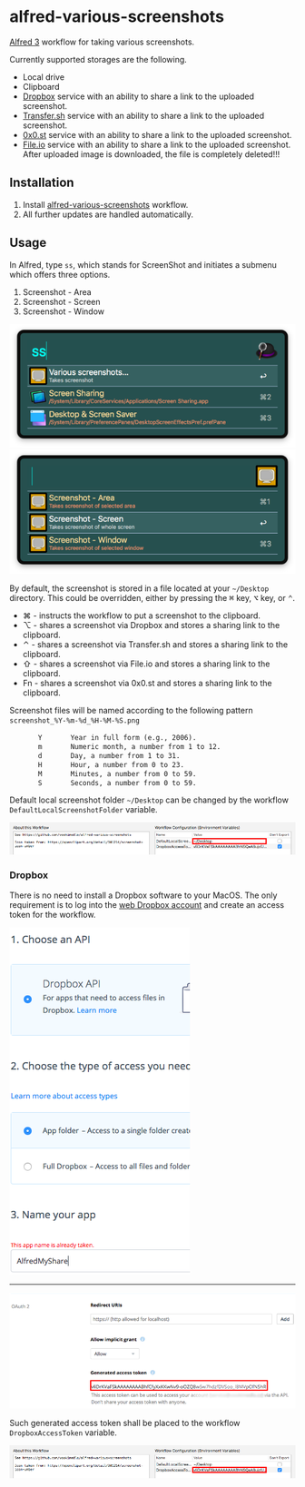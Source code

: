 # alfred-various-screenshots
[Alfred 3][1] workflow for taking various screenshots.

Currently supported storages are the following.
- Local drive
- Clipboard
- [Dropbox][4] service with an ability to share a link to the uploaded screenshot.
- [Transfer.sh][5] service with an ability to share a link to the uploaded screenshot.
- [0x0.st][6] service with an ability to share a link to the uploaded screenshot.
- [File.io][7] service with an ability to share a link to the uploaded screenshot. After uploaded image is downloaded, the file is completely deleted!!!

## Installation
1) Install [alfred-various-screenshots][2] workflow.
2) All further updates are handled automatically.

## Usage
In Alfred, type `ss`, which stands for ScreenShot and initiates a submenu which offers three options.

1) Screenshot - Area
2) Screenshot - Screen
3) Screenshot - Window

![Alfred menu screenshot](doc/images/alfred-various-screenshots.png?raw=true "")
![Alfred submenu screenshot](doc/images/alfred-various-screenshots-submenu.png?raw=true "")


By default, the screenshot is stored in a file located at your `~/Desktop` directory.
This could be overridden, either by pressing the <kbd>⌘</kbd> key, <kbd>⌥</kbd> key, or <kbd>⌃</kbd>.

- <key>⌘</key> - instructs the workflow to put a screenshot to the clipboard.
- <key>⌥</key> - shares a screenshot via Dropbox and stores a sharing link to the clipboard.
- <key>⌃</key> - shares a screenshot via Transfer.sh and stores a sharing link to the clipboard.
- <key>⇧</key> - shares a screenshot via File.io and stores a sharing link to the clipboard.
- <key>Fn</key> - shares a screenshot via 0x0.st and stores a sharing link to the clipboard.

Screenshot files will be named according to the following pattern `screenshot_%Y-%m-%d_%H-%M-%S.png`

           Y       Year in full form (e.g., 2006).
           m       Numeric month, a number from 1 to 12.
           d       Day, a number from 1 to 31.
           H       Hour, a number from 0 to 23.
           M       Minutes, a number from 0 to 59.
           S       Seconds, a number from 0 to 59.
           
 
Default local screenshot folder `~/Desktop` can be changed by the workflow `DefaultLocalScreenshotFolder` variable.

![Alfre Variable Local](doc/images/alfred-various-screenshots-variable-local.png?raw=true "")
           
### Dropbox
There is no need to install a Dropbox software to your MacOS. The only requirement is to log into the [web Dropbox account][3] and create an access token for the workflow.

![Dropbox App Creation](doc/images/dropbox-app-create.png?raw=true "")

------------------------------

![Dropbox App Key Creation](doc/images/dropbox-app-key.png?raw=true "")

Such generated access token shall be placed to the workflow `DropboxAccessToken` variable.

![Alfred Variable](doc/images/alfred-various-screenshots-variable.png?raw=true "")

[1]: https://www.alfredapp.com/
[2]: https://github.com/vookimedlo/alfred-various-screenshots/releases/latest
[3]: https://www.dropbox.com/developers/apps
[4]: https://www.dropbox.com/
[5]: https://transfer.sh/
[6]: https://0x0.st/
[7]: https://file.io/
